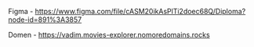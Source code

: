 Figma - https://www.figma.com/file/cASM20ikAsPlTi2doec68Q/Diploma?node-id=891%3A3857


Domen - https://vadim.movies-explorer.nomoredomains.rocks
